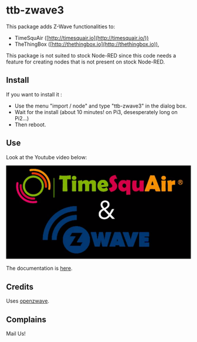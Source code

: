 ttb-zwave3
==========


This package adds Z-Wave functionalities to:

* TimeSquAir ([http://timesquair.io](http://timesquair.io/)) 
* TheThingBox ([http://thethingbox.io](http://thethingbox.io)), 

This package is not suited to stock Node-RED since this code needs a feature for creating nodes that is not present on stock Node-RED.


Install
--------

If you want to install it : 

* Use the menu "import / node" and type "ttb-zwave3" in the dialog box. 
* Wait for the install (about 10 minutes! on Pi3, desesperately long on Pi2...)
* Then reboot.

Use
----

Look at the Youtube video below:

[![ ](images/zwave/Youtube1.png)](https://www.youtube.com/watch?v=o81MNexwJo8 "Click to open in YouTube")

The documentation is [here](http://thethingbox.io/docs/ZwaveUI.html).


Credits
-------
Uses [openzwave](https://github.com/OpenZWave/open-zwave).


Complains
---------

Mail Us!

